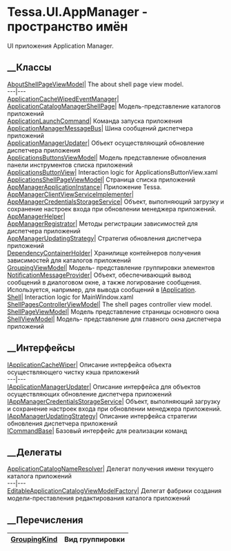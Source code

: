 # Tessa.UI.AppManager - пространство имён
UI приложения Application Manager.
##  __Классы
[AboutShellPageViewModel](T_Tessa_UI_AppManager_AboutShellPageViewModel.htm)|
The about shell page view model.  
---|---  
[ApplicationCacheWipedEventManager](T_Tessa_UI_AppManager_ApplicationCacheWipedEventManager.htm)|  
[ApplicationCatalogManagerShellPage](T_Tessa_UI_AppManager_ApplicationCatalogManagerShellPage.htm)|
Модель-представление каталогов приложений  
[ApplicationLaunchCommand](T_Tessa_UI_AppManager_ApplicationLaunchCommand.htm)|
Команда запуска приложения  
[ApplicationManagerMessageBus](T_Tessa_UI_AppManager_ApplicationManagerMessageBus.htm)|
Шина сообщений диспетчера приложений  
[ApplicationManagerUpdater](T_Tessa_UI_AppManager_ApplicationManagerUpdater.htm)|
Объект осуществляющий обновление диспетчера приложения  
[ApplicationsButtonsViewModel](T_Tessa_UI_AppManager_ApplicationsButtonsViewModel.htm)|
Модель представление обновления панели инструментов списка приложений  
[ApplicationsButtonView](T_Tessa_UI_AppManager_ApplicationsButtonView.htm)|
Interaction logic for ApplicationsButtonView.xaml  
[ApplicationsShellPageViewModel](T_Tessa_UI_AppManager_ApplicationsShellPageViewModel.htm)|
Страница списка приложений  
[AppManagerApplicationInstance](T_Tessa_UI_AppManager_AppManagerApplicationInstance.htm)|
Приложение Tessa.  
[AppManagerClientViewServiceImplementer](T_Tessa_UI_AppManager_AppManagerClientViewServiceImplementer.htm)|  
[AppManagerCredentialsStorageService](T_Tessa_UI_AppManager_AppManagerCredentialsStorageService.htm)|
Объект, выполняющий загрузку и сохранение настроек входа при обновлении
менеджера приложений.  
[AppManagerHelper](T_Tessa_UI_AppManager_AppManagerHelper.htm)|  
[AppManagerRegistrator](T_Tessa_UI_AppManager_AppManagerRegistrator.htm)|
Методы регистрации зависимостей для диспетчера приложений  
[AppManagerUpdatingStrategy](T_Tessa_UI_AppManager_AppManagerUpdatingStrategy.htm)|
Стратегия обновления диспетчера приложений  
[DependencyContainerHolder](T_Tessa_UI_AppManager_DependencyContainerHolder.htm)|
Хранилище контейнеров получения зависимостей для каталогов приложений  
[GroupingViewModel](T_Tessa_UI_AppManager_GroupingViewModel.htm)|  Модель-
представление группировки элементов  
[NotificationMessageProvider](T_Tessa_UI_AppManager_NotificationMessageProvider.htm)|
Объект, обеспечивающий вывод сообщений в диалоговом окне, а также логирование
сообщения. Используется, например, для вывода сообщений в
[IApplication](T_Tessa_Platform_Runtime_IApplication.htm).  
[Shell](T_Tessa_UI_AppManager_Shell.htm)|  Interaction logic for
MainWindow.xaml  
[ShellPagesControllerViewModel](T_Tessa_UI_AppManager_ShellPagesControllerViewModel.htm)|
The shell pages controller view model.  
[ShellPageViewModel](T_Tessa_UI_AppManager_ShellPageViewModel.htm)|  Модель
представление страницы основного окна  
[ShellViewModel](T_Tessa_UI_AppManager_ShellViewModel.htm)|  Модель-
представление для главного окна диспетчера приложений  
## __Интерфейсы
[IApplicationCacheWiper](T_Tessa_UI_AppManager_IApplicationCacheWiper.htm)|
Описание интерфейса объекта осуществляющего чистку кэша приложений  
---|---  
[IApplicationManagerUpdater](T_Tessa_UI_AppManager_IApplicationManagerUpdater.htm)|
Описание интерфейса для объектов осуществляющих обновление диспетчера
приложений  
[IAppManagerCredentialsStorageService](T_Tessa_UI_AppManager_IAppManagerCredentialsStorageService.htm)|
Объект, выполняющий загрузку и сохранение настроек входа при обновлении
менеджера приложений.  
[IAppManagerUpdatingStrategy](T_Tessa_UI_AppManager_IAppManagerUpdatingStrategy.htm)|
Описание интерфейса стратегии обновления диспетчера приложений  
[ICommandBase](T_Tessa_UI_AppManager_ICommandBase.htm)|  Базовый интерфейс для
реализации команд  
## __Делегаты
[ApplicationCatalogNameResolver](T_Tessa_UI_AppManager_ApplicationCatalogNameResolver.htm)|
Делегат получения имени текущего каталога приложений  
---|---  
[EditableApplicationCatalogViewModelFactory](T_Tessa_UI_AppManager_EditableApplicationCatalogViewModelFactory.htm)|
Делегат фабрики создания модели-преставления редактирования каталога
приложений  
## __Перечисления
[GroupingKind](T_Tessa_UI_AppManager_GroupingKind.htm)|  Вид группировки  
---|---
